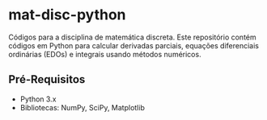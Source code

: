 # mat-disc-python
 Códigos para a disciplina de matemática discreta. 
 Este repositório contém códigos em Python para calcular derivadas parciais, equações diferenciais ordinárias (EDOs) e integrais usando métodos numéricos.
 
 ## Pré-Requisitos
 
- Python 3.x
- Bibliotecas: NumPy, SciPy, Matplotlib

